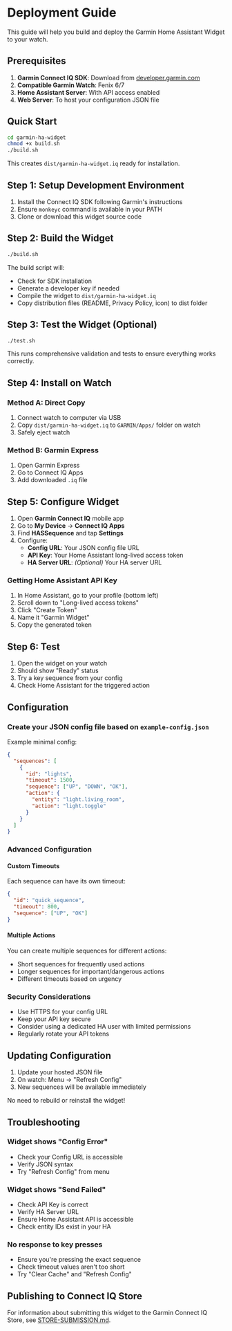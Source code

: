 # Deployment Guide

This guide will help you build and deploy the Garmin Home Assistant Widget to your watch.

## Prerequisites

1. **Garmin Connect IQ SDK**: Download from [developer.garmin.com](https://developer.garmin.com/connect-iq/sdk/)
2. **Compatible Garmin Watch**: Fenix 6/7
3. **Home Assistant Server**: With API access enabled
4. **Web Server**: To host your configuration JSON file

## Quick Start

```bash
cd garmin-ha-widget
chmod +x build.sh
./build.sh
```

This creates `dist/garmin-ha-widget.iq` ready for installation.

## Step 1: Setup Development Environment

1. Install the Connect IQ SDK following Garmin's instructions
2. Ensure `monkeyc` command is available in your PATH
3. Clone or download this widget source code

## Step 2: Build the Widget

```bash
./build.sh
```

The build script will:
- Check for SDK installation
- Generate a developer key if needed
- Compile the widget to `dist/garmin-ha-widget.iq`
- Copy distribution files (README, Privacy Policy, icon) to dist folder

## Step 3: Test the Widget (Optional)

```bash
./test.sh
```

This runs comprehensive validation and tests to ensure everything works correctly.

## Step 4: Install on Watch

### Method A: Direct Copy
1. Connect watch to computer via USB
2. Copy `dist/garmin-ha-widget.iq` to `GARMIN/Apps/` folder on watch
3. Safely eject watch

### Method B: Garmin Express
1. Open Garmin Express
2. Go to Connect IQ Apps
3. Add downloaded `.iq` file

## Step 5: Configure Widget

1. Open **Garmin Connect IQ** mobile app
2. Go to **My Device** → **Connect IQ Apps**
3. Find **HASSequence** and tap **Settings**
4. Configure:
   - **Config URL**: Your JSON config file URL
   - **API Key**: Your Home Assistant long-lived access token
   - **HA Server URL**: *(Optional)* Your HA server URL

### Getting Home Assistant API Key

1. In Home Assistant, go to your profile (bottom left)
2. Scroll down to "Long-lived access tokens"
3. Click "Create Token"
4. Name it "Garmin Widget"
5. Copy the generated token

## Step 6: Test

1. Open the widget on your watch
2. Should show "Ready" status
3. Try a key sequence from your config
4. Check Home Assistant for the triggered action

## Configuration

### Create your JSON config file based on `example-config.json`

Example minimal config:
```json
{
  "sequences": [
    {
      "id": "lights",
      "timeout": 1500,
      "sequence": ["UP", "DOWN", "OK"],
      "action": {
        "entity": "light.living_room",
        "action": "light.toggle"
      }
    }
  ]
}
```

### Advanced Configuration

#### Custom Timeouts
Each sequence can have its own timeout:
```json
{
  "id": "quick_sequence",
  "timeout": 800,
  "sequence": ["UP", "OK"]
}
```

#### Multiple Actions
You can create multiple sequences for different actions:
- Short sequences for frequently used actions
- Longer sequences for important/dangerous actions
- Different timeouts based on urgency

### Security Considerations
- Use HTTPS for your config URL
- Keep your API key secure
- Consider using a dedicated HA user with limited permissions
- Regularly rotate your API tokens

## Updating Configuration

1. Update your hosted JSON file
2. On watch: Menu → "Refresh Config"
3. New sequences will be available immediately

No need to rebuild or reinstall the widget!

## Troubleshooting

### Widget shows "Config Error"
- Check your Config URL is accessible
- Verify JSON syntax
- Try "Refresh Config" from menu

### Widget shows "Send Failed"
- Check API Key is correct
- Verify HA Server URL
- Ensure Home Assistant API is accessible
- Check entity IDs exist in your HA

### No response to key presses
- Ensure you're pressing the exact sequence
- Check timeout values aren't too short
- Try "Clear Cache" and "Refresh Config"

## Publishing to Connect IQ Store

For information about submitting this widget to the Garmin Connect IQ Store, see [STORE-SUBMISSION.md](STORE-SUBMISSION.md).
